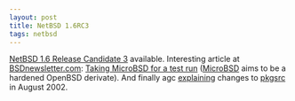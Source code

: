 ```yaml
---
layout: post
title: NetBSD 1.6RC3
tags: netbsd
---
```


[NetBSD 1.6 Release Candidate 3](http://www.netbsd.org/Releases/formal-1.6/)
available. Interesting article at [BSDnewsletter.com](http://www.bsdnewsletter.com):
[Taking MicroBSD for a test run](http://www.bsdnewsletter.com/2002/09/Features39.html)
([MicroBSD](http://www.microbsd.org) aims to be a hardened OpenBSD derivate). And finally
agc [explaining](http://www.bsdforums.org/forums/showthread.php?threadid=2899) changes to
[pkgsrc](http://www.pkgsrc.org) in August 2002.
